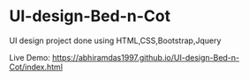 # UI-design-Bed-n-Cot
UI design project done using HTML,CSS,Bootstrap,Jquery

Live Demo: https://abhiramdas1997.github.io/UI-design-Bed-n-Cot/index.html
